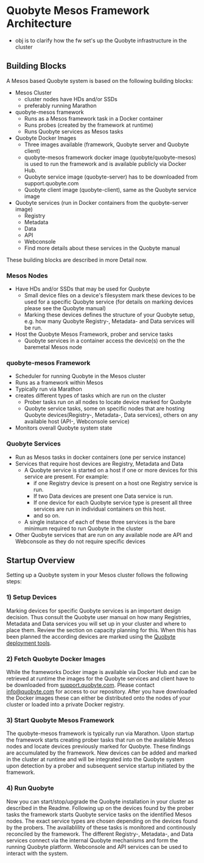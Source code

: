 # Quobyte Mesos Framework Architecture

- obj is to clarify how the fw set's up the Quobyte infrastructure in the cluster

## Building Blocks

A Mesos based Quobyte system is based on the following building blocks:

- Mesos Cluster
    - cluster nodes have HDs and/or SSDs
    - preferably running Marathon
- quobyte-mesos framework
    - Runs as a Mesos framework task in a Docker container
    - Runs probes (created by the framework at runtime)
    - Runs Quobyte services as Mesos tasks
- Quobyte Docker Images
    - Three images available (framework, Quobyte server and Quobyte client)
    - quobyte-mesos framework docker image (quobyte/quobyte-mesos) is used to run the framework and is available publicly via Docker Hub.
    - Quobyte service image (quobyte-server) has to be downloaded from support.quobyte.com
    - Quobyte client image (quobyte-client), same as the Quobyte service image
- Quobyte services (run in Docker containers from the quobyte-server image)
    - Registry
    - Metadata
    - Data
    - API
    - Webconsole
    - Find more details about these services in the Quobyte manual

These building blocks are described in more Detail now.

### Mesos Nodes

- Have HDs and/or SSDs that may be used for Quobyte
    - Small device files on a device's filesystem mark these devices to be used for a specific Quobyte service (for details on marking devices please see the Quobyte manual)
    - Marking these devices defines the structure of your Quobyte setup, e.g. how many Quobyte Registry-, Metadata- and Data services will be run.
- Host the Quobyte Mesos Framework, prober and service tasks
    - Quobyte services in a container access the device(s) on the the baremetal Mesos node

### quobyte-mesos Framework

- Scheduler for running Quobyte in the Mesos cluster
- Runs as a framework within Mesos
- Typically run via Marathon
- creates different types of tasks which are run on the cluster
    - Prober tasks run on all nodes to locate device marked for Quobyte
    - Quobyte service tasks, some on specific nodes that are hosting Quobyte devices(Registry-, Metadata-, Data services), others on any available host (API-, Webconsole service)
- Monitors overall Quobyte system state 

### Quobyte Services

- Run as Mesos tasks in docker containers (one per service instance)
- Services that require host devices are Registry, Metadata and Data
    - A Quobyte service is started on a host if one or more devices for this service are present. For example:
        - if one Registry device is present on a host one Registry service is run.
        - If two Data devices are present one Data service is run.
        - If one device for each Quobyte service type is present all three services are run in individual containers on this host.
        - and so on.
    - A single instance of each of these three services is the bare minimum required to run Quobyte in the cluster
- Other Quobyte services that are run on any available node are API and Webconsole as they do not require specific devices

## Startup Overview

Setting up a Quobyte system in your Mesos cluster follows the following steps:

### 1) Setup Devices

Marking devices for specific Quobyte services is an important design decision. Thus consult the Quobyte user manual on how many Registries, Metadata and Data services you will set up in your cluster and where to place them. Review the section on capacity planning for this. When this has been planned the according devices are marked using the [Quobyte deployment tools](https://github.com/quobyte/quobyte-deploy). 

### 2) Fetch Quobyte Docker Images
While the frameworks Docker image is available via Docker Hub and can be retrieved at runtime the images for the Quobyte services and client have to be downloaded from [support.quobyte.com](https://support.quobyte.com/). Please contact [info@quobyte.com](mailto:info@quobyte.com) for access to our repository.
After you have downloaded the Docker images these can either be distributed onto the nodes of your cluster or loaded into a private Docker registry.

### 3) Start Quobyte Mesos Framework
The quobyte-mesos framework is typically run via Marathon. Upon startup the framework starts creating prober tasks that run on the available Mesos nodes and locate devices previously marked for Quobyte. These findings are accumulated by the framework. New devices can be added and marked in the cluster at runtime and will be integrated into the Quobyte system upon detection by a prober and subsequent service startup initiated by the framework.

### 4) Run Quobyte
Now you can start/stop/upgrade the Quobyte installation in your cluster as described in the Readme.
Following up on the devices found by the prober tasks the framework starts Quobyte service tasks on the identified Mesos nodes. The exact service types are chosen depending on the devices found by the probers. The availablility of these tasks is monitored and continously reconciled by the framework. The different Registry-, Metadata-, and Data services connect via the internal Quobyte mechanisms and form the running Quobyte platform. Webconsole and API services can be used to interact with the system.
